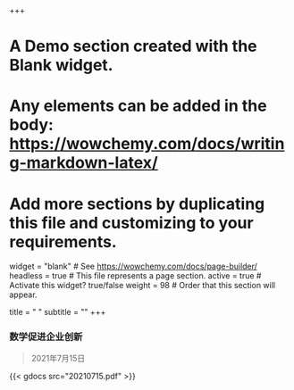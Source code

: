 +++
# A Demo section created with the Blank widget.
# Any elements can be added in the body: https://wowchemy.com/docs/writing-markdown-latex/
# Add more sections by duplicating this file and customizing to your requirements.

widget = "blank"  # See https://wowchemy.com/docs/page-builder/
headless = true  # This file represents a page section.
active = true  # Activate this widget? true/false
weight = 98  # Order that this section will appear.

title = "  "
subtitle = ""
+++

### 数学促进企业创新

> 2021年7月15日

  {{< gdocs src="20210715.pdf" >}}

  

  

